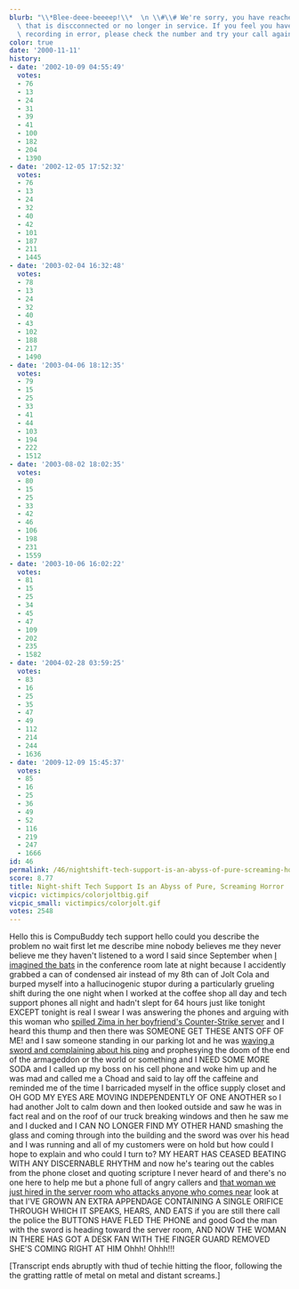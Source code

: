 ```yaml
---
blurb: "\\*Blee-deee-beeeep!\\*  \n \\#\\# We're sorry, you have reached a number\
  \ that is discconnected or no longer in service. If you feel you have reached this\
  \ recording in error, please check the number and try your call again. \\#\\#\n"
color: true
date: '2000-11-11'
history:
- date: '2002-10-09 04:55:49'
  votes:
  - 76
  - 13
  - 24
  - 31
  - 39
  - 41
  - 100
  - 182
  - 204
  - 1390
- date: '2002-12-05 17:52:32'
  votes:
  - 76
  - 13
  - 24
  - 32
  - 40
  - 42
  - 101
  - 187
  - 211
  - 1445
- date: '2003-02-04 16:32:48'
  votes:
  - 78
  - 13
  - 24
  - 32
  - 40
  - 43
  - 102
  - 188
  - 217
  - 1490
- date: '2003-04-06 18:12:35'
  votes:
  - 79
  - 15
  - 25
  - 33
  - 41
  - 44
  - 103
  - 194
  - 222
  - 1512
- date: '2003-08-02 18:02:35'
  votes:
  - 80
  - 15
  - 25
  - 33
  - 42
  - 46
  - 106
  - 198
  - 231
  - 1559
- date: '2003-10-06 16:02:22'
  votes:
  - 81
  - 15
  - 25
  - 34
  - 45
  - 47
  - 109
  - 202
  - 235
  - 1582
- date: '2004-02-28 03:59:25'
  votes:
  - 83
  - 16
  - 25
  - 35
  - 47
  - 49
  - 112
  - 214
  - 244
  - 1636
- date: '2009-12-09 15:45:37'
  votes:
  - 85
  - 16
  - 25
  - 36
  - 49
  - 52
  - 116
  - 219
  - 247
  - 1666
id: 46
permalink: /46/nightshift-tech-support-is-an-abyss-of-pure-screaming-horror/
score: 8.77
title: Night-shift Tech Support Is an Abyss of Pure, Screaming Horror
vicpic: victimpics/colorjoltbig.gif
vicpic_small: victimpics/colorjolt.gif
votes: 2548
---
```


Hello this is CompuBuddy tech support hello could you describe the
problem no wait first let me describe mine nobody believes me they never
believe me they haven't listened to a word I said since September when
[I imagined the bats](%ARTICLE[31]%) in the conference room late at
night because I accidently grabbed a can of condensed air instead of my
8th can of Jolt Cola and burped myself into a hallucinogenic stupor
during a particularly grueling shift during the one night when I worked
at the coffee shop all day and tech support phones all night and hadn't
slept for 64 hours just like tonight EXCEPT tonight is real I swear I
was answering the phones and arguing with this woman who [spilled Zima
in her boyfriend's Counter-Strike server](%ARTICLE[16]%) and I heard
this thump and then there was SOMEONE GET THESE ANTS OFF OF ME! and I
saw someone standing in our parking lot and he was [waving a sword and
complaining about his ping](%ARTICLE[39]%) and prophesying the doom
of the end of the armageddon or the world or something and I NEED SOME
MORE SODA and I called up my boss on his cell phone and woke him up and
he was mad and called me a Choad and said to lay off the caffeine and
reminded me of the time I barricaded myself in the office supply closet
and OH GOD MY EYES ARE MOVING INDEPENDENTLY OF ONE ANOTHER so I had
another Jolt to calm down and then looked outside and saw he was in fact
real and on the roof of our truck breaking windows and then he saw me
and I ducked and I CAN NO LONGER FIND MY OTHER HAND smashing the glass
and coming through into the building and the sword was over his head and
I was running and all of my customers were on hold but how could I hope
to explain and who could I turn to? MY HEART HAS CEASED BEATING WITH ANY
DISCERNABLE RHYTHM and now he's tearing out the cables from the phone
closet and quoting scripture I never heard of and there's no one here to
help me but a phone full of angry callers and [that woman we just hired
in the server room who attacks anyone who comes near](%ARTICLE[41]%)
look at that I'VE GROWN AN EXTRA APPENDAGE CONTAINING A SINGLE ORIFICE
THROUGH WHICH IT SPEAKS, HEARS, AND EATS if you are still there call the
police the BUTTONS HAVE FLED THE PHONE and good God the man with the
sword is heading toward the server room, AND NOW THE WOMAN IN THERE HAS
GOT A DESK FAN WITH THE FINGER GUARD REMOVED SHE'S COMING RIGHT AT HIM
Ohhh! Ohhh!!!

\[Transcript ends abruptly with thud of techie hitting the floor,
following the the gratting rattle of metal on metal and distant
screams.\]